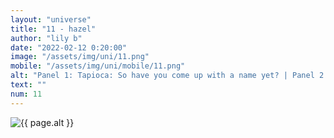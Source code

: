 ```yaml
--- 
layout: "universe" 
title: "11 - hazel" 
author: "lily b" 
date: "2022-02-12 0:20:00" 
image: "/assets/img/uni/11.png" 
mobile: "/assets/img/uni/mobile/11.png"
alt: "Panel 1: Tapioca: So have you come up with a name yet? | Panel 2: Hazel: I've, uh... | Panel 3: Hazel: Hazel. My name is Hazel. | Panel 4: Robyn: Hazel? But your eyes aren't hazel! They're pink!" 
text: ""
num: 11
--- 
```


<picture>
    <source media="all and (orientation: landscape)" srcset="{{ site.baseurl }}{{ page.image }}">
    <source media="all and (orientation: portrait)" srcset="{{ site.baseurl }}{{ page.mobile }}">
    <img src="{{ site.baseurl }}{{ page.image }}" alt="{{ page.alt }}" title="{{ page.text }}">
</picture>